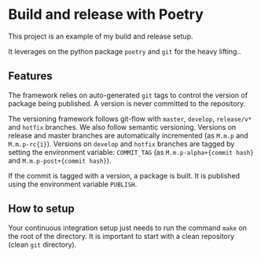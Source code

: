 # Build and release with Poetry
This project is an example of my build and release setup.

It leverages on the python package `poetry` and `git` for the heavy lifting..

## Features
The framework relies on auto-generated `git` tags to control the version of package being 
published. A version is never committed to the repository.

The versioning framework follows git-flow with `master`, `develop`, `release/v*` and `hotfix` branches. We also 
follow semantic versioning. Versions on release and master branches are automatically incremented
(as `M.m.p` and `M.m.p-rc{i}`). Versions on `develop` and `hotfix` branches are tagged by setting the environment variable: 
`COMMIT_TAG` (as `M.m.p-alpha+{commit hash}` and `M.m.p-post+{commit hash}`).

If the commit is tagged with a version, a package is built. It is published using the environment variable `PUBLISH`. 

## How to setup
Your continuous integration setup just needs to run the command `make` on the root of the directory. It is important to 
start with a clean repository (clean `git` directory).